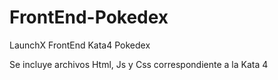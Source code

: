 # FrontEnd-Pokedex
LaunchX FrontEnd Kata4 Pokedex

Se incluye archivos Html, Js y Css correspondiente a la Kata 4
